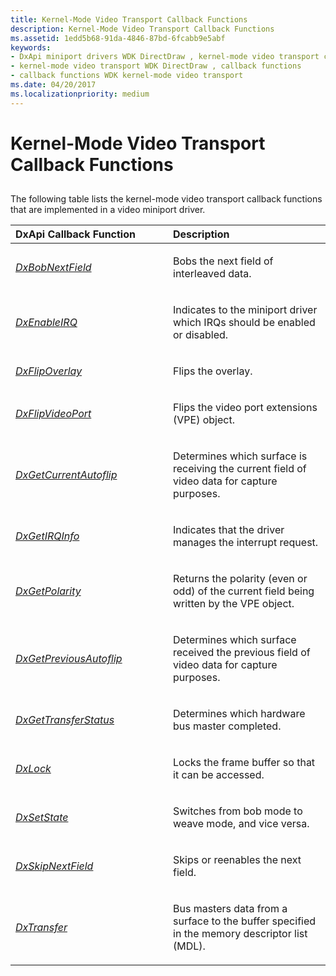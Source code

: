 ```yaml
---
title: Kernel-Mode Video Transport Callback Functions
description: Kernel-Mode Video Transport Callback Functions
ms.assetid: 1edd5b68-91da-4846-87bd-6fcabb9e5abf
keywords:
- DxApi miniport drivers WDK DirectDraw , kernel-mode video transport callback functions
- kernel-mode video transport WDK DirectDraw , callback functions
- callback functions WDK kernel-mode video transport
ms.date: 04/20/2017
ms.localizationpriority: medium
---
```


# Kernel-Mode Video Transport Callback Functions


## <span id="ddk_kernel_mode_video_transport_callback_functions_gg"></span><span id="DDK_KERNEL_MODE_VIDEO_TRANSPORT_CALLBACK_FUNCTIONS_GG"></span>


The following table lists the kernel-mode video transport callback functions that are implemented in a video miniport driver.

<table>
<colgroup>
<col width="50%" />
<col width="50%" />
</colgroup>
<thead>
<tr class="header">
<th align="left">DxApi Callback Function</th>
<th align="left">Description</th>
</tr>
</thead>
<tbody>
<tr class="odd">
<td align="left"><p><a href="https://msdn.microsoft.com/library/windows/hardware/ff557409" data-raw-source="[&lt;em&gt;DxBobNextField&lt;/em&gt;](https://msdn.microsoft.com/library/windows/hardware/ff557409)"><em>DxBobNextField</em></a></p></td>
<td align="left"><p>Bobs the next field of interleaved data.</p></td>
</tr>
<tr class="even">
<td align="left"><p><a href="https://msdn.microsoft.com/library/windows/hardware/ff557413" data-raw-source="[&lt;em&gt;DxEnableIRQ&lt;/em&gt;](https://msdn.microsoft.com/library/windows/hardware/ff557413)"><em>DxEnableIRQ</em></a></p></td>
<td align="left"><p>Indicates to the miniport driver which IRQs should be enabled or disabled.</p></td>
</tr>
<tr class="odd">
<td align="left"><p><a href="https://msdn.microsoft.com/library/windows/hardware/ff557417" data-raw-source="[&lt;em&gt;DxFlipOverlay&lt;/em&gt;](https://msdn.microsoft.com/library/windows/hardware/ff557417)"><em>DxFlipOverlay</em></a></p></td>
<td align="left"><p>Flips the overlay.</p></td>
</tr>
<tr class="even">
<td align="left"><p><a href="https://msdn.microsoft.com/library/windows/hardware/ff557420" data-raw-source="[&lt;em&gt;DxFlipVideoPort&lt;/em&gt;](https://msdn.microsoft.com/library/windows/hardware/ff557420)"><em>DxFlipVideoPort</em></a></p></td>
<td align="left"><p>Flips the video port extensions (VPE) object.</p></td>
</tr>
<tr class="odd">
<td align="left"><p><a href="https://msdn.microsoft.com/library/windows/hardware/ff557427" data-raw-source="[&lt;em&gt;DxGetCurrentAutoflip&lt;/em&gt;](https://msdn.microsoft.com/library/windows/hardware/ff557427)"><em>DxGetCurrentAutoflip</em></a></p></td>
<td align="left"><p>Determines which surface is receiving the current field of video data for capture purposes.</p></td>
</tr>
<tr class="even">
<td align="left"><p><a href="https://msdn.microsoft.com/library/windows/hardware/ff557428" data-raw-source="[&lt;em&gt;DxGetIRQInfo&lt;/em&gt;](https://msdn.microsoft.com/library/windows/hardware/ff557428)"><em>DxGetIRQInfo</em></a></p></td>
<td align="left"><p>Indicates that the driver manages the interrupt request.</p></td>
</tr>
<tr class="odd">
<td align="left"><p><a href="https://msdn.microsoft.com/library/windows/hardware/ff557431" data-raw-source="[&lt;em&gt;DxGetPolarity&lt;/em&gt;](https://msdn.microsoft.com/library/windows/hardware/ff557431)"><em>DxGetPolarity</em></a></p></td>
<td align="left"><p>Returns the polarity (even or odd) of the current field being written by the VPE object.</p></td>
</tr>
<tr class="even">
<td align="left"><p><a href="https://msdn.microsoft.com/library/windows/hardware/ff557437" data-raw-source="[&lt;em&gt;DxGetPreviousAutoflip&lt;/em&gt;](https://msdn.microsoft.com/library/windows/hardware/ff557437)"><em>DxGetPreviousAutoflip</em></a></p></td>
<td align="left"><p>Determines which surface received the previous field of video data for capture purposes.</p></td>
</tr>
<tr class="odd">
<td align="left"><p><a href="https://msdn.microsoft.com/library/windows/hardware/ff557438" data-raw-source="[&lt;em&gt;DxGetTransferStatus&lt;/em&gt;](https://msdn.microsoft.com/library/windows/hardware/ff557438)"><em>DxGetTransferStatus</em></a></p></td>
<td align="left"><p>Determines which hardware bus master completed.</p></td>
</tr>
<tr class="even">
<td align="left"><p><a href="https://msdn.microsoft.com/library/windows/hardware/ff562880" data-raw-source="[&lt;em&gt;DxLock&lt;/em&gt;](https://msdn.microsoft.com/library/windows/hardware/ff562880)"><em>DxLock</em></a></p></td>
<td align="left"><p>Locks the frame buffer so that it can be accessed.</p></td>
</tr>
<tr class="odd">
<td align="left"><p><a href="https://msdn.microsoft.com/library/windows/hardware/ff562882" data-raw-source="[&lt;em&gt;DxSetState&lt;/em&gt;](https://msdn.microsoft.com/library/windows/hardware/ff562882)"><em>DxSetState</em></a></p></td>
<td align="left"><p>Switches from bob mode to weave mode, and vice versa.</p></td>
</tr>
<tr class="even">
<td align="left"><p><a href="https://msdn.microsoft.com/library/windows/hardware/ff562885" data-raw-source="[&lt;em&gt;DxSkipNextField&lt;/em&gt;](https://msdn.microsoft.com/library/windows/hardware/ff562885)"><em>DxSkipNextField</em></a></p></td>
<td align="left"><p>Skips or reenables the next field.</p></td>
</tr>
<tr class="odd">
<td align="left"><p><a href="https://msdn.microsoft.com/library/windows/hardware/ff562887" data-raw-source="[&lt;em&gt;DxTransfer&lt;/em&gt;](https://msdn.microsoft.com/library/windows/hardware/ff562887)"><em>DxTransfer</em></a></p></td>
<td align="left"><p>Bus masters data from a surface to the buffer specified in the memory descriptor list (MDL).</p></td>
</tr>
</tbody>
</table>

 

 

 





